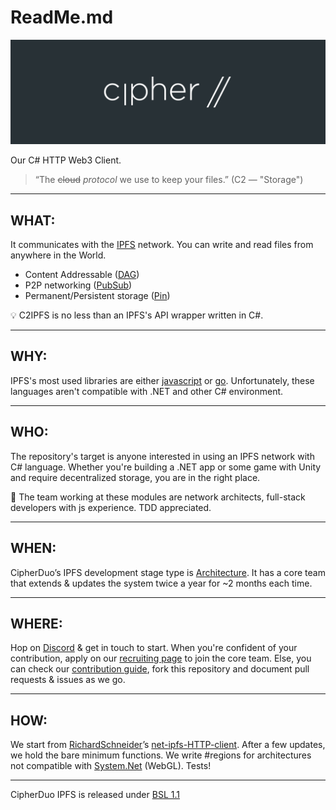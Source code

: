 # ReadMe.md

![logo.png](logo.png)

Our C# HTTP Web3 Client.

> “The ~~cloud~~ *protocol* we use to keep your files.”
(C2 ― "Storage")
> 

---

## WHAT:

It communicates with the [IPFS](https://docs.ipfs.io/concepts/) network. You can write and read files from anywhere in the World.

- Content Addressable ([DAG](https://blog.infura.io/an-introduction-to-ipfs/))
- P2P networking ([PubSub](https://en.wikipedia.org/wiki/Publish%E2%80%93subscribe_pattern))
- Permanent/Persistent storage ([Pin](https://docs.ipfs.io/concepts/persistence))

<aside>
💡 C2IPFS is no less than an IPFS's API wrapper written in C#.

</aside>

---

## WHY:

IPFS's most used libraries are either [javascript](https://github.com/ipfs/js-ipfs) or [go](https://github.com/ipfs/go-ipfs). Unfortunately, these languages aren't compatible with .NET and other C# environment.

---

## WHO:

The repository's target is anyone interested in using an IPFS network with C# language. Whether you're building a .NET app or some game with Unity and require decentralized storage, you are in the right place.

<aside>
👥 The team working at these modules are network architects, full-stack developers with js experience. TDD appreciated.

</aside>

---

## WHEN:

CipherDuo’s IPFS development stage type is [Architecture](https://drive.google.com/file/d/1EPL4WBrfO4kD4iK85P471DgZCAx0XhpX/view?usp=sharing). It has a core team that extends & updates the system twice a year for ~2 months each time.

---

## WHERE:

Hop on [Discord](https://discord.com/invite/wBEbPMkrpW) & get in touch to start. When you're confident of your contribution, apply on our [recruiting page](https://job.cipherduo.org/) to join the core team. Else, you can check our [contribution guide](https://github.com/CipherDuo/C2IPFS/blob/master/CONTRIBUTING.md), fork this repository and document pull requests & issues as we go.

---

## HOW:

We start from [RichardSchneider](https://github.com/richardschneider)’s [net-ipfs-HTTP-client](https://github.com/richardschneider/net-ipfs-http-client). After a few updates, we hold the bare minimum functions. We write #regions for architectures not compatible with [System.Net](http://system.net/) (WebGL). Tests!

---

CipherDuo IPFS is released under [BSL 1.1](https://github.com/CipherDuo/C2IPFS/blob/master/CONTRIBUTING.md)